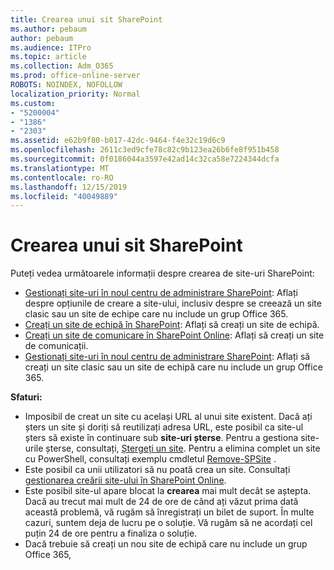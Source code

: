 ```yaml
---
title: Crearea unui sit SharePoint
ms.author: pebaum
author: pebaum
ms.audience: ITPro
ms.topic: article
ms.collection: Adm_O365
ms.prod: office-online-server
ROBOTS: NOINDEX, NOFOLLOW
localization_priority: Normal
ms.custom:
- "5200004"
- "1386"
- "2303"
ms.assetid: e62b9f80-b017-42dc-9464-f4e32c19d6c9
ms.openlocfilehash: 2611c3ed9cfe78c82c9b123ea26b6fe8f951b458
ms.sourcegitcommit: 0f0186044a3597e42ad14c32ca58e7224344dcfa
ms.translationtype: MT
ms.contentlocale: ro-RO
ms.lasthandoff: 12/15/2019
ms.locfileid: "40049889"
---
```

# <a name="create-a-sharepoint-site"></a>Crearea unui sit SharePoint

Puteți vedea următoarele informații despre crearea de site-uri SharePoint:
- [Gestionați site-uri în noul centru de administrare SharePoint](https://docs.microsoft.com/sharepoint/manage-site-creation): Aflați despre opțiunile de creare a site-ului, inclusiv despre se creează un site clasic sau un site de echipe care nu include un grup Office 365.
- [Creați un site de echipă în SharePoint](https://support.office.com/article/create-a-team-site-in-sharepoint-ef10c1e7-15f3-42a3-98aa-b5972711777d): Aflați să creați un site de echipă.
- [Creați un site de comunicare în SharePoint Online](https://support.office.com/article/7fb44b20-a72f-4d2c-9173-fc8f59ba50eb): Aflați să creați un site de comunicații.
- [Gestionați site-uri în noul centru de administrare SharePoint](https://docs.microsoft.com/sharepoint/manage-sites-in-new-admin-center#create-a-site): Aflați să creați un site clasic sau un site de echipă care nu include un grup Office 365.


  
**Sfaturi:**
- Imposibil de creat un site cu același URL al unui site existent. Dacă ați șters un site și doriți să reutilizați adresa URL, este posibil ca site-ul șters să existe în continuare sub **site-uri șterse**. Pentru a gestiona site-urile șterse, consultați, [Ștergeți un site](https://docs.microsoft.com/sharepoint/manage-sites-in-new-admin-center#delete-a-site). Pentru a elimina complet un site cu PowerShell, consultați exemplu cmdletul [Remove-SPSite](https://docs.microsoft.com/sharepoint/manage-sites-in-new-admin-center#delete-a-site) .
- Este posibil ca unii utilizatori să nu poată crea un site. Consultați [gestionarea creării site-ului în SharePoint Online](https://docs.microsoft.com/sharepoint/manage-site-creation).
- Este posibil site-ul apare blocat la **crearea** mai mult decât se aștepta. Dacă au trecut mai mult de 24 de ore de când ați văzut prima dată această problemă, vă rugăm să înregistrați un bilet de suport. În multe cazuri, suntem deja de lucru pe o soluție. Vă rugăm să ne acordați cel puțin 24 de ore pentru a finaliza o soluție.
- Dacă trebuie să creați un nou site de echipă care nu include un grup Office 365, 


